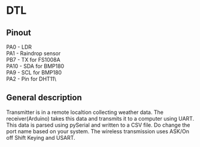 # DTL

## Pinout 
PA0 - LDR\
PA1 - Raindrop sensor\
PB7 - TX for FS1008A\
PA10 - SDA for BMP180\
PA9 - SCL for BMP180\
PA2 - Pin for DHT11\

## General description
Transmitter is in a remote localtion collecting weather data. The receiver(Arduino) takes this data and transmits it to a computer using UART. This data is parsed using pySerial and written to a CSV file. Do change the port name based on your system. The wireless transmission uses ASK/On off Shift Keying and USART.

